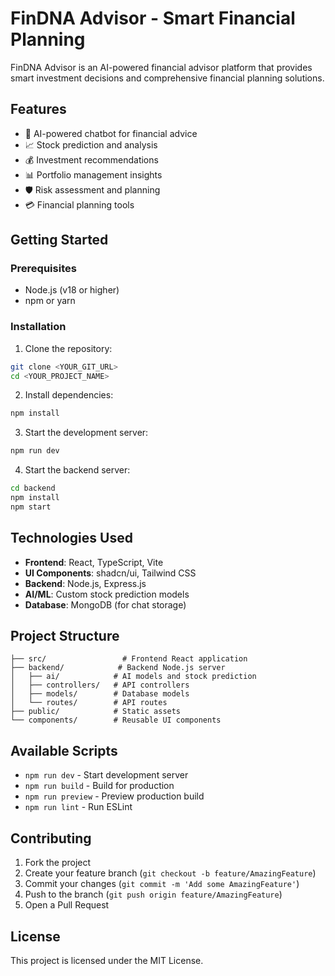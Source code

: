 # FinDNA Advisor - Smart Financial Planning

FinDNA Advisor is an AI-powered financial advisor platform that provides smart investment decisions and comprehensive financial planning solutions.

## Features

- 🤖 AI-powered chatbot for financial advice
- 📈 Stock prediction and analysis
- 💰 Investment recommendations
- 📊 Portfolio management insights
- 🛡️ Risk assessment and planning
- 💳 Financial planning tools

## Getting Started

### Prerequisites

- Node.js (v18 or higher)
- npm or yarn

### Installation

1. Clone the repository:
```sh
git clone <YOUR_GIT_URL>
cd <YOUR_PROJECT_NAME>
```

2. Install dependencies:
```sh
npm install
```

3. Start the development server:
```sh
npm run dev
```

4. Start the backend server:
```sh
cd backend
npm install
npm start
```

## Technologies Used

- **Frontend**: React, TypeScript, Vite
- **UI Components**: shadcn/ui, Tailwind CSS
- **Backend**: Node.js, Express.js
- **AI/ML**: Custom stock prediction models
- **Database**: MongoDB (for chat storage)

## Project Structure

```
├── src/                 # Frontend React application
├── backend/            # Backend Node.js server
│   ├── ai/            # AI models and stock prediction
│   ├── controllers/   # API controllers
│   ├── models/        # Database models
│   └── routes/        # API routes
├── public/            # Static assets
└── components/        # Reusable UI components
```

## Available Scripts

- `npm run dev` - Start development server
- `npm run build` - Build for production
- `npm run preview` - Preview production build
- `npm run lint` - Run ESLint

## Contributing

1. Fork the project
2. Create your feature branch (`git checkout -b feature/AmazingFeature`)
3. Commit your changes (`git commit -m 'Add some AmazingFeature'`)
4. Push to the branch (`git push origin feature/AmazingFeature`)
5. Open a Pull Request

## License

This project is licensed under the MIT License.
